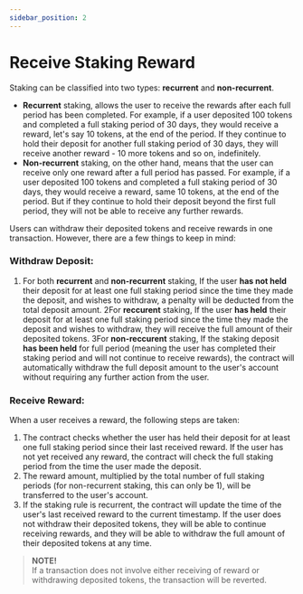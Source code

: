 ```yaml
---
sidebar_position: 2
---
```


# Receive Staking Reward

Staking can be classified into two types: **recurrent** and **non-recurrent**.
- **Recurrent** staking, allows the user to receive the rewards after each full period has been completed. For example, if a user deposited 100 tokens and completed a full staking period of 30 days, they would receive a reward, let's say 10 tokens, at the end of the period. If they continue to hold their deposit for another full staking period of 30 days, they will receive another reward - 10 more  tokens and so on, indefinitely.
- **Non-recurrent** staking, on the other hand, means that the user can receive only one reward after a full period has passed. For example, if a user deposited 100 tokens and completed a full staking period of 30 days, they would receive a reward, same 10 tokens, at the end of the period. But if they continue to hold their deposit beyond the first full period, they will not be able to receive any further rewards.

Users can withdraw their deposited tokens and receive rewards in one transaction. However, there are a few things to keep in mind:

### Withdraw Deposit:
1. For both **recurrent** and **non-recurrent** staking, If the user **has not held** their deposit for at least one full staking period since the time they made the deposit, and wishes to withdraw, a penalty will be deducted from the total deposit amount.
2For **reccurent** staking, If the user **has held** their deposit for at least one full staking period since the time they made the deposit and wishes to withdraw, they will receive the full amount of their deposited tokens.
3For **non-reccurent** staking, If the staking deposit **has been held** for full period (meaning the user has completed their staking period and will not continue to receive rewards), the contract will automatically withdraw the full deposit amount to the user's account without requiring any further action from the user.

### Receive Reward:
When a user receives a reward, the following steps are taken:
1. The contract checks whether the user has held their deposit for at least one full staking period since their last received reward. If the user has not yet received any reward, the contract will check the full staking period from the time the user made the deposit.
2. The reward amount, multiplied by the total number of full staking periods (for non-recurrent staking, this can only be 1), will be transferred to the user's account.
3. If the staking rule is recurrent, the contract will update the time of the user's last received reward to the current timestamp. If the user does not withdraw their deposited tokens, they will be able to continue receiving rewards, and they will be able to withdraw the full amount of their deposited tokens at any time.

> **NOTE!** <br/>
> If a transaction does not involve either receiving of reward or withdrawing deposited tokens, the transaction will be reverted.
